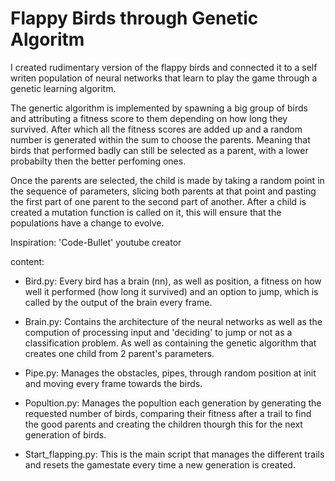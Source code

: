 # Flappy Birds through Genetic Algoritm

I created rudimentary version of the flappy birds and connected it to a self writen population of neural networks that learn to play the game through a genetic learning algoritm.

The genertic algorithm is implemented by spawning a big group of birds and attributing a fitness score to them depending on how long they survived. 
After which all the fitness scores are added up and a random number is generated within the sum to choose the parents. Meaning that birds that performed badly can still be selected as a parent, with a lower probabilty then the better perfoming ones.

Once the parents are selected, the child is made by taking a random point in the sequence of parameters, slicing both parents at that point and pasting the first part of one parent to the second part of another.
After a child is created a mutation function is called on it, this will ensure that the populations have a change to evolve.


Inspiration: 'Code-Bullet' youtube creator

content:
- Bird.py: Every bird has a brain (nn), as well as position, a fitness on how well it performed (how long it survived) and an option to jump, which is called by the output of the brain every frame. 

- Brain.py: Contains the architecture of the neural networks as well as the compution of processing input and 'deciding' to jump or not as a classification problem. As well as containing the genetic algorithm that creates one child from 2 parent's parameters.

- Pipe.py: Manages the obstacles, pipes, through random position at init and moving every frame towards the birds.

- Popultion.py: Manages the popultion each generation by generating the requested number of birds, comparing their fitness after a trail to find the good parents and creating the children thourgh this for the next generation of birds.

- Start_flapping.py: This is the main script that manages the different trails and resets the gamestate every time a new generation is created.
